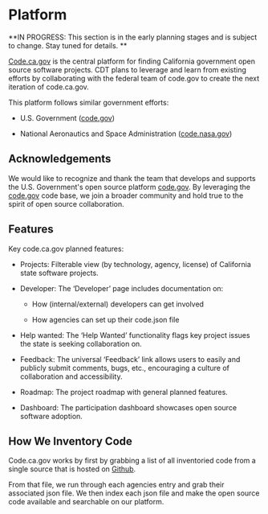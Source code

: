 # Platform

**IN PROGRESS: This section is in the early planning stages and is subject to change. Stay tuned for details. **

[Code.ca.gov](https://code.ca.gov/) is the central platform for finding California government open source software projects. CDT plans to leverage and learn from existing efforts by collaborating with the federal team of code.gov to create the next iteration of code.ca.gov.

This platform follows similar government efforts:

* U.S. Government ([code.gov](https://code.gov/))

* National Aeronautics and Space Administration ([code.nasa.gov](https://code.nasa.gov/))

## Acknowledgements

We would like to recognize and thank the team that develops and supports the U.S. Government's open source platform [code.gov](http://code.gov). By leveraging the [code.gov](http://code.gov) code base, we join a broader community and hold true to the spirit of open source collaboration.

## Features

Key code.ca.gov planned features:

* Projects: Filterable view (by technology, agency, license) of California state software projects.

* Developer: The ‘Developer’ page includes documentation on:

    * How (internal/external) developers can get involved

    * How agencies can set up their code.json file

* Help wanted: The ‘Help Wanted’ functionality flags key project issues the state is seeking collaboration on.

* Feedback: The universal ‘Feedback’ link allows users to easily and publicly submit comments, bugs, etc., encouraging a culture of collaboration and accessibility.

* Roadmap: The project roadmap with general planned features.

* Dashboard: The participation dashboard showcases open source software adoption.

## How We Inventory Code

Code.ca.gov works by first by grabbing a list of all inventoried code from a single source that is hosted on [Github](https://github.com/ODI-BPA/code.ca.gov/blob/master/remote_metadata.json). 

From that file, we run through each agencies entry and grab their associated json file. We then index each json file and make the open source code available and searchable on our platform.


